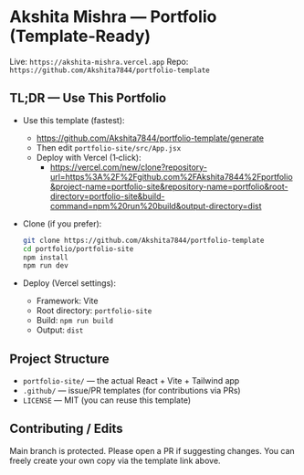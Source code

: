 # Akshita Mishra — Portfolio (Template-Ready)

Live: `https://akshita-mishra.vercel.app`
Repo: `https://github.com/Akshita7844/portfolio-template`

## TL;DR — Use This Portfolio

- Use this template (fastest):
  - https://github.com/Akshita7844/portfolio-template/generate
  - Then edit `portfolio-site/src/App.jsx`
  - Deploy with Vercel (1‑click):
    - https://vercel.com/new/clone?repository-url=https%3A%2F%2Fgithub.com%2FAkshita7844%2Fportfolio&project-name=portfolio-site&repository-name=portfolio&root-directory=portfolio-site&build-command=npm%20run%20build&output-directory=dist

- Clone (if you prefer):
  ```bash
  git clone https://github.com/Akshita7844/portfolio-template
  cd portfolio/portfolio-site
  npm install
  npm run dev
  ```

- Deploy (Vercel settings):
  - Framework: Vite
  - Root directory: `portfolio-site`
  - Build: `npm run build`
  - Output: `dist`

## Project Structure

- `portfolio-site/` — the actual React + Vite + Tailwind app
- `.github/` — issue/PR templates (for contributions via PRs)
- `LICENSE` — MIT (you can reuse this template)

## Contributing / Edits

Main branch is protected. Please open a PR if suggesting changes. You can freely create your own copy via the template link above.
